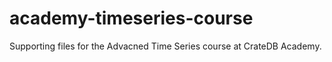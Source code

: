 # academy-timeseries-course
Supporting files for the Advacned Time Series course at CrateDB Academy.
